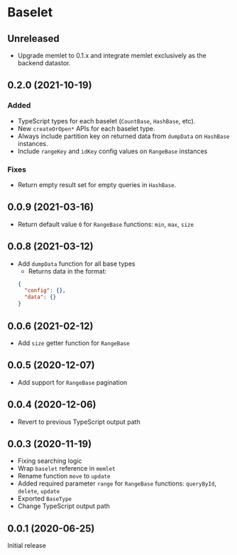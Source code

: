 # Baselet

## Unreleased
- Upgrade memlet to 0.1.x and integrate memlet exclusively as the backend datastor.

## 0.2.0 (2021-10-19)

### Added 
- TypeScript types for each baselet (`CountBase`, `HashBase`, etc).
- New `createOrOpen*` APIs for each baselet type.
- Always include partition key on returned data from `dumpData` on `HashBase` instances.
- Include `rangeKey` and `idKey` config values on `RangeBase` instances
### Fixes
- Return empty result set for empty queries in `HashBase`.

## 0.0.9 (2021-03-16)

* Return default value `0` for `RangeBase` functions: `min`, `max`, `size`

## 0.0.8 (2021-03-12)

* Add `dumpData` function for all base types
  - Returns data in the format:
  ```json
  {
    "config": {},
    "data": {}
  }
  ```

## 0.0.6 (2021-02-12)

* Add `size` getter function for `RangeBase`

## 0.0.5 (2020-12-07)

* Add support for `RangeBase` pagination

## 0.0.4 (2020-12-06)

* Revert to previous TypeScript output path

## 0.0.3 (2020-11-19)

* Fixing searching logic
* Wrap `baselet` reference in `memlet`
* Rename function `move` to `update` 
* Added required parameter `range` for `RangeBase` functions: `queryById`, `delete`, `update`
* Exported `BaseType`
* Change TypeScript output path

## 0.0.1 (2020-06-25)

Initial release
